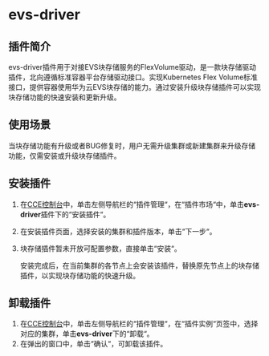 # evs-driver<a name="cce_01_0066"></a>

## 插件简介<a name="section25311744154917"></a>

evs-driver插件用于对接EVS块存储服务的FlexVolume驱动，是一款块存储驱动插件，北向遵循标准容器平台存储驱动接口。实现Kubernetes Flex Volume标准接口，提供容器使用华为云EVS块存储的能力。通过安装升级块存储插件可以实现块存储功能的快速安装和更新升级。

## 使用场景<a name="section202191122814"></a>

当块存储功能有升级或者BUG修复时，用户无需升级集群或新建集群来升级存储功能，仅需安装或升级块存储插件。

## 安装插件<a name="section168341157155317"></a>

1.  在[CCE控制台](https://console.huaweicloud.com/cce2.0/?utm_source=helpcenter)中，单击左侧导航栏的“插件管理“，在“插件市场“中，单击**evs-driver**插件下的“安装插件“。
2.  在安装插件页面，选择安装的集群和插件版本，单击“下一步“。
3.  块存储插件暂未开放可配置参数，直接单击“安装“。

    安装完成后，在当前集群的各节点上会安装该插件，替换原先节点上的块存储插件，以实现块存储功能的快速升级。


## 卸载插件<a name="section610455514114"></a>

1.  在[CCE控制台](https://console.huaweicloud.com/cce2.0/?utm_source=helpcenter)中，单击左侧导航栏的“插件管理“，在“插件实例“页签中，选择对应的集群，单击**evs-driver**下的“卸载“。
2.  在弹出的窗口中，单击“确认“，可卸载该插件。

